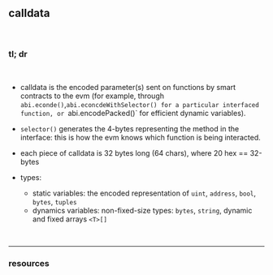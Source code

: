 ## calldata

<br>

### tl; dr

<br>

* calldata is the encoded parameter(s) sent on functions by smart contracts to the evm (for example, through `abi.econde()`,`abi.econcdeWithSelector() for a particular interfaced function, or `abi.encodePacked()` for efficient dynamic variables). 
* `selector()` generates the 4-bytes representing the method in the interface: this is how the evm knows which function is being interacted.

* each piece of calldata is 32 bytes long (64 chars), where 20 hex == 32-bytes
* types:
   - static variables: the encoded representation of `uint`, `address`, `bool`, `bytes`, `tuples`
   - dynamics variables: non-fixed-size types: `bytes`, `string`, dynamic and fixed arrays `<T>[]`

<br>


---

### resources
